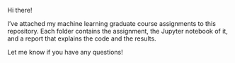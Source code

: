 Hi there!

I’ve attached my machine learning graduate course assignments to this repository. Each folder contains the assignment, the Jupyter notebook of it, and a report that explains the code and the results.

Let me know if you have any questions!
